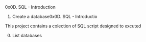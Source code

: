 0x0D. SQL - Introduction
1. Create a database0x0D. SQL - Introductio

This project contains a colection of SQL script designed to excuted 

0. List databases


